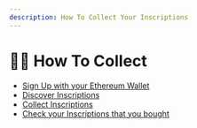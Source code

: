 ```yaml
---
description: How To Collect Your Inscriptions
---
```


# 👩🌾 How To Collect

* [Sign Up with your Ethereum Wallet](../how-to-sell/sign-up.md)
* [Discover Inscriptions](discover.md)
* [Collect Inscriptions](collect.md)
* [Check your Inscriptions that you bought](check.md)
